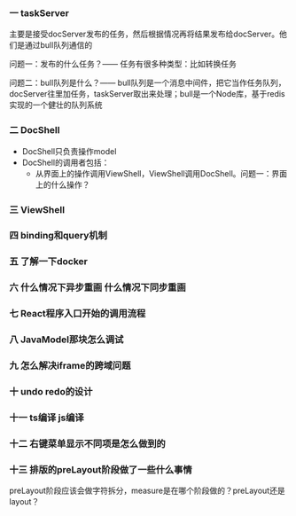 ### 一 taskServer

主要是接受docServer发布的任务，然后根据情况再将结果发布给docServer。他们是通过bull队列通信的

问题一：发布的什么任务？—— 任务有很多种类型：比如转换任务

问题二：bull队列是什么？—— bull队列是一个消息中间件，把它当作任务队列，docServer往里加任务，taskServer取出来处理；bull是一个Node库，基于redis实现的一个健壮的队列系统

### 二 DocShell

* DocShell只负责操作model
* DocShell的调用者包括：
  * 从界面上的操作调用ViewShell，ViewShell调用DocShell。问题一：界面上的什么操作？

### 三 ViewShell

### 四 binding和query机制

### 五 了解一下docker

### 六 什么情况下异步重画 什么情况下同步重画

### 七 React程序入口开始的调用流程

### 八 JavaModel那块怎么调试

### 九 怎么解决iframe的跨域问题

### 十 undo redo的设计

### 十一 ts编译 js编译


### 十二 右键菜单显示不同项是怎么做到的

### 十三 排版的preLayout阶段做了一些什么事情

preLayout阶段应该会做字符拆分，measure是在哪个阶段做的？preLayout还是layout？
